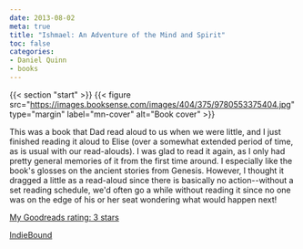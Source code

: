 ```yaml
---
date: 2013-08-02
meta: true
title: "Ishmael: An Adventure of the Mind and Spirit"
toc: false
categories:
- Daniel Quinn
- books
---
```


{{< section "start" >}}
{{< figure src="https://images.booksense.com/images/404/375/9780553375404.jpg" type="margin" label="mn-cover" alt="Book cover" >}}

This was a book that Dad read aloud to us when we were little, and I just finished reading it aloud to Elise (over a somewhat extended period of time, as is usual with our read-alouds). I was glad to read it again, as I only had pretty general memories of it from the first time around. I especially like the book's glosses on the ancient stories from Genesis. However, I thought it dragged a little as a read-aloud since there is basically no action--without a set reading schedule, we'd often go a while without reading it since no one was on the edge of his or her seat wondering what would happen next!

[My Goodreads rating: 3 stars](https://www.goodreads.com/review/show/625733487)  

[IndieBound](https://www.indiebound.org/book/9780553375404)
